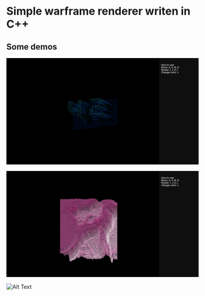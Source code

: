 # Simple warframe renderer writen in C++

## Some demos

![Alt Text](https://github.com/artamonovoleg/fdf/blob/master/screenshots/fdf1.png)

![Alt Text](https://github.com/artamonovoleg/fdf/blob/master/screenshots/fdf_example.png)

![Alt Text](https://github.com/artamonovoleg/fdf/blob/master/screenshots/fdf_norm.gif)

